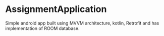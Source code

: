 # AssignmentApplication
Simple android app built using MVVM architecture, kotlin, Retrofit and has implementation of ROOM database.
